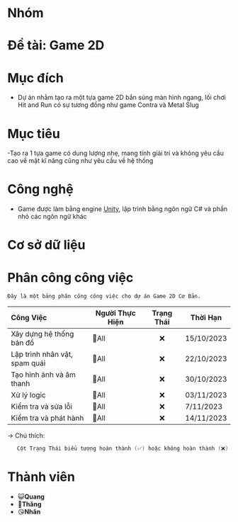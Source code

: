 # Nhóm
# Đề tài: Game 2D
# Mục đích 
- Dự án nhằm tạo ra một tựa game 2D bắn súng màn hình ngang, lối chơi Hit and Run có sự tương đồng như game Contra và Metal Slug
# Mục tiêu
-Tạo ra 1 tựa game có dung lượng nhẹ, mang tính giải trí và không yêu cầu cao về mặt kĩ năng cũng như yêu cầu về hệ thống 
# Công nghệ 
- Game được làm bằng engine [Unity](https://unity.com/), lập trình bằng ngôn ngữ C# và phần nhỏ các ngôn ngữ khác 
# Cơ sở dữ liệu
# Phân công công việc

    Đây là một bảng phân công công việc cho dự án Game 2D Cơ Bản.

| Công Việc                   | Người Thực Hiện  | Trạng Thái | Thời Hạn   |
|:-----------------------------------|------------------|:------------:|------------|
| Xây dựng hệ thống bản đồ    | 🤡All       | ❌        | 15/10/2023 |
| Lập trình nhân vật, spam quái          | 🤡All          | ❌        | 22/10/2023 |
| Tạo hình ảnh và âm thanh  | 🤡All     | ❌        | 30/10/2023 |
| Xử lý logic           | 🤡All          | ❌        | 03/11/2023 |
| Kiểm tra và sửa lỗi       | 🤡All           | ❌        | 7/11/2023 |
| Kiểm tra và phát hành       | 🤡All           | ❌        | 14/11/2023 

$\to$ Chú thích:
```c
   Cột Trạng Thái biểu tượng hoàn thành (✅) hoặc không hoàn thành (❌) của công việc được giao.
```
# Thành viên    
- 😺**Quang**
- 🤡**Thăng** 
- 😘**Nhân**
